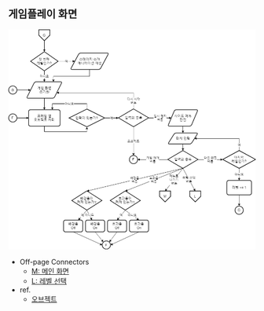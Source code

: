 ## 게임플레이 화면
![게임플레이 화면 순서도](./img/게임플레이_화면.png)
* Off-page Connectors
  * [M: 메인 화면](./메인_화면.md)
  * [L: 레벨 선택](./레벨_선택.md)
* ref.
  * [오브젝트](./스왐피_역기획서_시스템/오브젝트.md)
